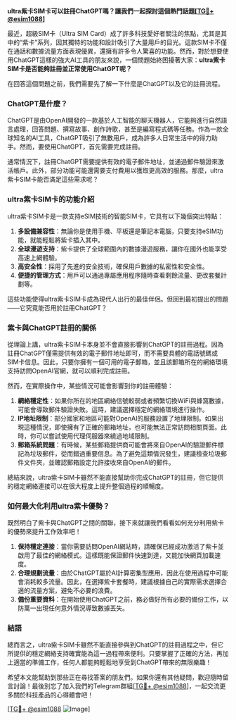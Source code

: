 **ultra紫卡SIM卡可以註冊ChatGPT嗎？讓我們一起探討這個熱門話題[[TG💪+ @esim1088](https://t.me/s/esim1088)]**

最近，超級SIM卡（Ultra SIM Card）成了許多科技愛好者關注的焦點，尤其是其中的“紫卡”系列，因其獨特的功能和設計吸引了大量用戶的目光。這款SIM卡不僅在通話和數據流量方面表現優異，還擁有許多令人驚喜的功能。然而，對於想要使用ChatGPT這樣的強大AI工具的朋友來說，一個問題始終困擾著大家：**ultra紫卡SIM卡是否能夠註冊並正常使用ChatGPT呢？**

在回答這個問題之前，我們需要先了解一下什麼是ChatGPT以及它的註冊流程。

### ChatGPT是什麼？

ChatGPT是由OpenAI開發的一款基於人工智能的聊天機器人，它能夠進行自然語言處理，回答問題、撰寫故事、創作詩歌，甚至是編寫程式碼等任務。作為一款全球知名的AI工具，ChatGPT吸引了無數用戶，成為許多人日常生活中的得力助手。然而，要使用ChatGPT，首先需要完成註冊。

通常情況下，註冊ChatGPT需要提供有效的電子郵件地址，並通過郵件驗證來激活帳戶。此外，部分功能可能還需要支付費用以獲取更高效的服務。那麼，ultra紫卡SIM卡能否滿足這些需求呢？

### ultra紫卡SIM卡的功能介紹

ultra紫卡SIM卡是一款支持eSIM技術的智能SIM卡，它具有以下幾個突出特點：

1. **多設備兼容性**：無論你是使用手機、平板還是筆記本電腦，只要支持eSIM功能，就能輕鬆將紫卡插入其中。
2. **全球漫遊支持**：紫卡提供了全球範圍內的數據漫遊服務，讓你在國外也能享受高速上網體驗。
3. **高安全性**：採用了先進的安全技術，確保用戶數據的私密性和安全性。
4. **便捷的管理方式**：用戶可以通過專屬應用程序隨時查看剩餘流量、更改套餐計劃等。

這些功能使得ultra紫卡SIM卡成為現代人出行的最佳伴侶。但回到最初提出的問題——它究竟能否用於註冊ChatGPT？

### 紫卡與ChatGPT註冊的關係

從理論上講，ultra紫卡SIM卡本身並不會直接影響到ChatGPT的註冊過程。因為註冊ChatGPT僅需提供有效的電子郵件地址即可，而不需要具體的電話號碼或SIM卡信息。因此，只要你擁有一個可用的電子郵箱，並且該郵箱所在的網絡環境支持訪問OpenAI官網，就可以順利完成註冊。

然而，在實際操作中，某些情況可能會影響到你的註冊體驗：

1. **網絡穩定性**：如果你所在的地區網絡信號較弱或者頻繁切換WiFi與蜂窩數據，可能會導致郵件驗證失敗。這時，建議選擇穩定的網絡環境進行操作。
2. **IP地址限制**：部分國家和地區可能對OpenAI的服務設置了地理限制。如果出現這種情況，即使擁有了正確的郵箱地址，也可能無法正常訪問相關頁面。此時，你可以嘗試使用代理伺服器來繞過地域限制。
3. **郵箱系統問題**：有時候，某些郵箱提供商可能會將來自OpenAI的驗證郵件標記為垃圾郵件，從而錯過重要信息。為了避免這類情況發生，建議檢查垃圾郵件文件夾，並確認郵箱設定允許接收來自OpenAI的郵件。

總結來說，ultra紫卡SIM卡雖然不能直接幫助你完成ChatGPT的註冊，但它提供的穩定網絡連接可以在很大程度上提升整個過程的順暢度。

### 如何最大化利用ultra紫卡優勢？

既然明白了紫卡與ChatGPT之間的關聯，接下來就讓我們看看如何充分利用紫卡的優勢來提升工作效率吧！

1. **保持穩定連接**：當你需要訪問OpenAI網站時，請確保已經成功激活了紫卡並啟用了最佳的網絡模式。這樣既能保證郵件快速到達，又能加快網頁加載速度。
2. **合理規劃流量**：由於ChatGPT屬於AI計算密集型應用，因此在使用過程中可能會消耗較多流量。因此，在選擇紫卡套餐時，建議根據自己的實際需求選擇合適的流量方案，避免不必要的浪費。
3. **備份重要資料**：在開始使用ChatGPT之前，務必做好所有必要的備份工作，以防萬一出現任何意外情況導致數據丟失。

### 結語

總而言之，ultra紫卡SIM卡雖然不能直接參與到ChatGPT的註冊過程之中，但它所提供的穩定網絡支持確實能為這一過程帶來便利。只要掌握了正確的方法，再加上適當的準備工作，任何人都能夠輕鬆地享受到ChatGPT帶來的無限樂趣！

希望本文能幫助到那些正在尋找答案的朋友們。如果你還有其他疑問，歡迎隨時留言討論！最後別忘了加入我們的Telegram群組[[TG💪+ @esim1088](https://t.me/s/esim1088)]，一起交流更多關於科技產品的心得體會吧！

[[TG💪+ @esim1088](https://t.me/s/esim1088) ![Image](https://i.postimg.cc/4NQfJmqS/Snipaste-2025-05-13-00-14-12.png)]
